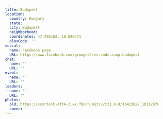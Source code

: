 ```yaml
---
title: Budapest
location:
  country: Hungary
  state: 
  city: Budapest
  neighborhood: 
  coordinates: 47.498382, 19.040471
  plusCode: ''
social:
  name: Facebook page
  URL: https://www.facebook.com/groups/free.code.camp.budapest
chat:
  name: ''
  URL: ''
event:
  name: ''
  URL: ''
leaders:
- name: ''
  URL: ''
photos:
  old: https://scontent-dft4-2.xx.fbcdn.net/v/t31.0-8/16422827_10212070505817876_1832109569957606560_o.jpg?oh=7f32cfda598b465311a844a58b391d60&oe=59620B54
  cover: ''
---
```


